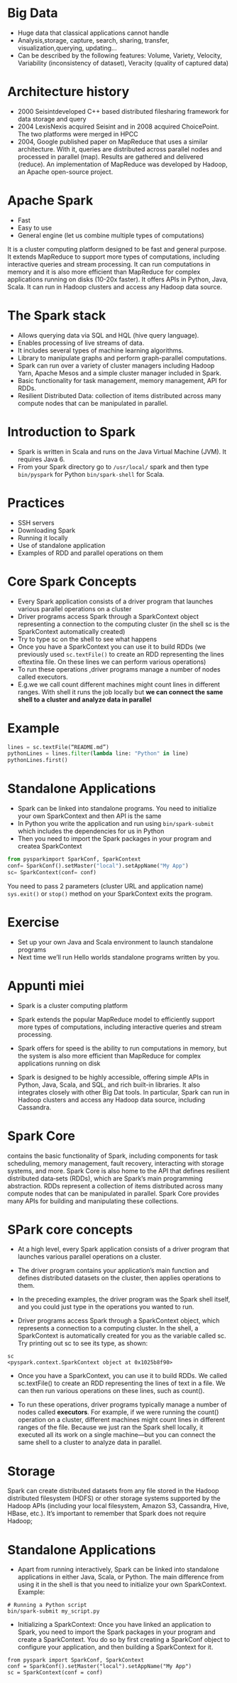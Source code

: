# Big Data

- Huge data that classical applications cannot handle
- Analysis,storage, capture, search, sharing, transfer, visualization,querying, updating...
- Can be described by the following features: Volume, Variety, Velocity, Variability (inconsistency of dataset), Veracity (quality of captured data)


# Architecture history

- 2000 Seisintdeveloped C++ based distributed filesharing framework for data storage and query
- 2004 LexisNexis acquired Seisint and in 2008 acquired ChoicePoint. The two platforms were merged in HPCC 
- 2004, Google published paper on MapReduce that uses a similar architecture. With it, queries are distributed across parallel nodes and processed in parallel (map). Results are gathered and delivered (reduce). An implementation of MapReduce was developed by Hadoop, an Apache open-source project.


# Apache Spark

- Fast
- Easy to use
- General engine (let us combine multiple types of computations)

It is a cluster computing platform designed to be fast and general purpose.
It extends MapReduce to support more types of computations, including interactive queries and stream processing. It can run computations in memory and it is also more efficient than MapReduce for complex applications running on disks (10-20x faster).
It offers APIs in Python, Java, Scala. It can run in Hadoop clusters and access any Hadoop data source.


# The Spark stack

- Allows querying data via SQL and HQL (hive query language).
- Enables processing of live streams of data. 
- It includes several types of machine learning algorithms.
- Library to manipulate graphs and perform graph-parallel computations.
- Spark can run over a variety of cluster managers including Hadoop Yarn, Apache Mesos and a simple cluster manager included in Spark.
- Basic functionality for task management, memory management, API for RDDs. 
- 
  Resilient Distributed Data: collection of items distributed across many compute nodes that can be manipulated in parallel.


# Introduction to Spark

- Spark is written in Scala and runs on the Java Virtual Machine (JVM). It requires Java 6.
- From your Spark directory go to `/usr/local/` spark and then type `bin/pyspark` for Python `bin/spark-shell` for Scala.


# Practices

- SSH servers
- Downloading Spark
- Running it locally
- Use of standalone application
- Examples of RDD and parallel operations on them


# Core Spark Concepts

- Every Spark application consists of a driver program that launches various parallel operations on a cluster
- Driver programs access Spark through a SparkContext object representing a connection to the computing cluster (in the shell sc is the SparkContext automatically created)
- Try to type sc on the shell to see what happens
- Once you have a SparkContext you can use it to build RDDs (we previously used `sc.textFile()` to create an RDD representing the lines oftextina file. On these lines we can perform various operations)
- To run these operations ,driver programs manage a number of nodes called executors.
- E.g.we we call count different machines might count lines in different ranges. With shell it runs the job locally but **we can connect the same shell to a cluster and analyze data in parallel**


# Example

 

```python
lines = sc.textFile(“README.md”)
pythonLines = lines.filter(lambda line: "Python" in line)
pythonLines.first()

```

# Standalone Applications

- Spark can be linked into standalone programs. You need to initialize your own SparkContext and then API is the same
- In Python you write the application and run using `bin/spark-submit` which includes the dependencies for us in Python
- Then you need to import the Spark packages in your program and createa SparkContext

```python
from pysparkimport SparkConf, SparkContext
conf= SparkConf().setMaster("local").setAppName("My App")
sc= SparkContext(conf= conf)
```
You need to pass 2 parameters (cluster URL and application name) `sys.exit()` or `stop()` method on your SparkContext exits the program.

# Exercise

- Set up your own Java and Scala environment to launch standalone programs
- Next time we’ll run Hello worlds standalone programs written by you.

# Appunti miei
- Spark is a cluster computing platform

- Spark extends the popular MapReduce model to efficiently support more types of computations, including interactive queries and stream processing.

- Spark offers for speed is the ability to run computations in memory, but the system is also more efficient than MapReduce for complex applications running on disk

- Spark is designed to be highly accessible, offering simple APIs in Python, Java, Scala, and SQL, and rich built-in libraries. It also integrates closely with other Big Dat tools. In particular, Spark can run in Hadoop clusters and access any Hadoop data source, including Cassandra.

# Spark Core 
contains the basic functionality of Spark, including components for task scheduling, memory management, fault recovery, interacting with storage systems,
and more. Spark Core is also home to the API that defines resilient distributed data‐sets (RDDs), which are Spark’s main programming abstraction. RDDs represent a collection of items distributed across many compute nodes that can be manipulated in parallel. Spark Core provides many APIs for building and manipulating these collections.

# SPark core concepts
- At a high level, every Spark application consists of a driver program that launches various parallel operations on a cluster. 
- The driver program contains your application’s main function and defines distributed datasets on the cluster, then applies operations to them. 
- In the preceding examples, the driver program was the Spark shell itself, and you could just type in the operations you wanted to run.

- Driver programs access Spark through a SparkContext object, which represents a connection to a computing cluster. In the shell, a SparkContext is automatically created for you as the variable called sc. Try printing out sc to see its type, as shown:

```
sc
<pyspark.context.SparkContext object at 0x1025b8f90>
```

- Once you have a SparkContext, you can use it to build RDDs. We called sc.textFile() to create an RDD representing the lines of text in a file. We can then run various operations on these lines, such as count().

- To run these operations, driver programs typically manage a number of nodes called **executors**. For example, if we were running the count() operation on a cluster, different machines might count lines in different ranges of the file. Because we just ran the Spark shell locally, it executed all its work on a single machine—but you can connect the same shell to a cluster to analyze data in parallel.

# Storage
Spark can create distributed datasets from any file stored in the Hadoop distributed filesystem (HDFS) or other storage systems supported by the Hadoop APIs (including your local filesystem, Amazon S3, Cassandra, Hive, HBase, etc.). It’s important to
remember that Spark does not require Hadoop;

# Standalone Applications
- Apart from running interactively, Spark can be linked into standalone applications in either Java, Scala, or Python. The main difference from using it in the shell is that you need to initialize your own SparkContext.
Example:
```
# Running a Python script
bin/spark-submit my_script.py
```
- Initializing a SparkContext: Once you have linked an application to Spark, you need to import the Spark packages in your program and create a SparkContext. You do so by first creating a SparkConf object to configure your application, and then building a SparkContext for it.
```
from pyspark import SparkConf, SparkContext
conf = SparkConf().setMaster("local").setAppName("My App")
sc = SparkContext(conf = conf)
```
